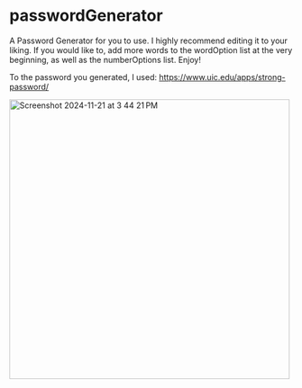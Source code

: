# passwordGenerator
A Password Generator for you to use. I highly recommend editing it to your liking. If you would like to, add more words to the wordOption list at the very beginning, as well as the numberOptions list. Enjoy!

To the password you generated, I used:
https://www.uic.edu/apps/strong-password/


<img width="497" alt="Screenshot 2024-11-21 at 3 44 21 PM" src="https://github.com/user-attachments/assets/5011a1c9-fa3b-41a8-b547-595c39700050">
